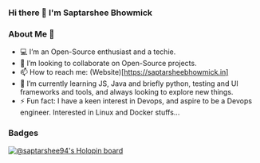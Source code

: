 ### Hi there 👋 I'm Saptarshee Bhowmick

<!--
**Saptarshee94/Saptarshee94** is a ✨ _special_ ✨ repository because its `README.md` (this file) appears on your GitHub profile.

Here are some ideas to get you started:

- 🔭 I’m currently working on ...
- 🌱 I’m currently learning ...
- 👯 I’m looking to collaborate on ...
- 🤔 I’m looking for help with ...
- 💬 Ask me about ...
- 📫 How to reach me: ...
- 😄 Pronouns: ...
- ⚡ Fun fact: ...
-->
### About Me :adult:
- :computer: I’m an Open-Source enthusiast and a techie.
- 👯 I’m looking to collaborate on Open-Source projects.
- 📫 How to reach me: (Website)[https://saptarsheebhowmick.in]
- 🌱 I’m currently learning JS, Java and briefly python, testing and UI frameworks and tools, and always looking to explore new things.
- ⚡ Fun fact: I have a keen interest in Devops, and aspire to be a Devops engineer. Interested in Linux and Docker stuffs...

### Badges
[![@saptarshee94's Holopin board](https://holopin.io/api/user/board?user=saptarshee94)](https://holopin.io/@saptarshee94)
